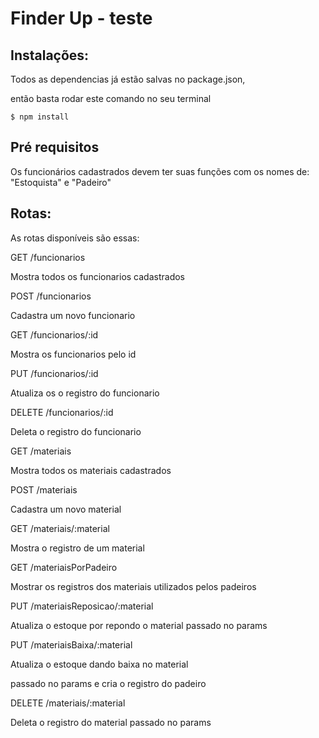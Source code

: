 # Finder Up - teste

## Instalações:

Todos as dependencias já estão salvas no package.json,

então basta rodar este comando no seu terminal

```(sh)
$ npm install
```

## Pré requisitos

Os funcionários cadastrados devem ter suas funções com os nomes de: "Estoquista" e "Padeiro"


## Rotas:

As rotas disponíveis são essas:

GET /funcionarios 

Mostra todos os funcionarios cadastrados

POST /funcionarios

Cadastra um novo funcionario

GET /funcionarios/:id

Mostra os funcionarios pelo id

PUT /funcionarios/:id

Atualiza os o registro do funcionario

DELETE /funcionarios/:id

Deleta o registro do funcionario

GET /materiais

Mostra todos os materiais cadastrados

POST /materiais

Cadastra um novo material

GET /materiais/:material

Mostra o registro de um material

GET /materiaisPorPadeiro

Mostrar os registros dos materiais utilizados pelos padeiros

PUT /materiaisReposicao/:material

Atualiza o estoque por repondo o material passado no params

PUT /materiaisBaixa/:material

Atualiza o estoque dando baixa no material 

passado no params e cria o registro do padeiro

DELETE /materiais/:material

Deleta o registro do material passado no params